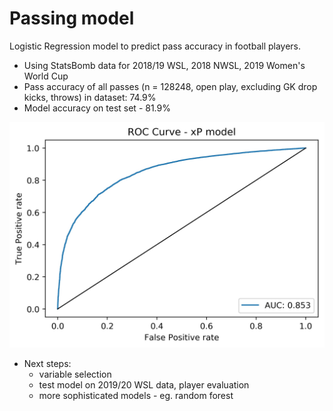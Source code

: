 # Passing model

Logistic Regression model to predict pass accuracy in football players.

- Using StatsBomb data for 2018/19 WSL, 2018 NWSL, 2019 Women's World Cup
- Pass accuracy of all passes (n = 128248, open play, excluding GK drop kicks, throws) in dataset: 74.9%
- Model accuracy on test set - 81.9%

![Alt text](roc_curve_sb_passing.jpg)

- Next steps:
  - variable selection
  - test model on 2019/20 WSL data, player evaluation 
  - more sophisticated models - eg. random forest

  
